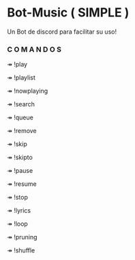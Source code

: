   # Bot-Music ( SIMPLE )
Un Bot de discord para facilitar su uso!
### C O M A N D O S 

↠ !play

↠ !playlist

↠ !nowplaying

↠ !search

↠ !queue

↠ !remove

↠ !skip

↠ !skipto

↠ !pause

↠ !resume

↠ !stop

↠ !lyrics

↠ !loop

↠ !pruning

↠ !shuffle
